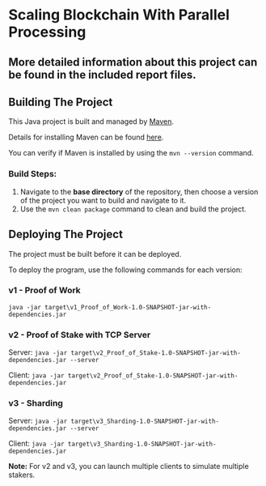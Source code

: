 # Scaling Blockchain With Parallel Processing

## More detailed information about this project can be found in the included report files.

## Building The Project
This Java project is built and managed by [Maven](https://maven.apache.org/what-is-maven.html).

Details for installing Maven can be found [here](https://maven.apache.org/install.html).

You can verify if Maven is installed by using the `mvn --version` command.

### Build Steps:
1. Navigate to the **base directory** of the repository, then choose a version of the project you 
   want to build and navigate to it.
2. Use the `mvn clean package` command to clean and build the project.

## Deploying The Project
The project must be built before it can be deployed.

To deploy the program, use the following commands for each version:

### v1 - Proof of Work
`java -jar target\v1_Proof_of_Work-1.0-SNAPSHOT-jar-with-dependencies.jar`

### v2 - Proof of Stake with TCP Server
Server:
`java -jar target\v2_Proof_of_Stake-1.0-SNAPSHOT-jar-with-dependencies.jar --server`

Client:
`java -jar target\v2_Proof_of_Stake-1.0-SNAPSHOT-jar-with-dependencies.jar`

### v3 - Sharding
Server:
`java -jar target\v3_Sharding-1.0-SNAPSHOT-jar-with-dependencies.jar --server`

Client:
`java -jar target\v3_Sharding-1.0-SNAPSHOT-jar-with-dependencies.jar`

**Note:** For v2 and v3, you can launch multiple clients to simulate multiple stakers.
